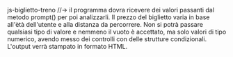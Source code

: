 js-biglietto-treno //-> il programma dovra ricevere dei valori passanti dal metodo prompt() per poi analizzarli. Il prezzo del biglietto varia in base all'ètà dell'utente e alla distanza da percorrere. Non si potrà passare qualsiasi tipo di valore e nemmeno il vuoto è accettato, ma solo valori di tipo numerico, avendo messo dei controlli con delle strutture condizionali.
L'output verrà stampato in formato HTML. 


